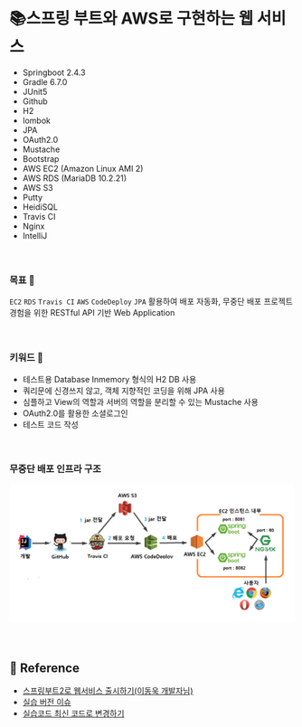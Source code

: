 # 📚스프링 부트와 AWS로 구현하는 웹 서비스


- Springboot 2.4.3
- Gradle 6.7.0
- JUnit5
- Github
- H2
- lombok
- JPA
- OAuth2.0
- Mustache
- Bootstrap
- AWS EC2 (Amazon Linux AMI 2)
- AWS RDS (MariaDB 10.2.21)
- AWS S3
- Putty
- HeidiSQL
- Travis CI
- Nginx
- IntelliJ

　


### 목표 :seedling:

`EC2` `RDS` `Travis CI` `AWS` `CodeDeploy` `JPA`
활용하여 배포 자동화, 무중단 배포 프로젝트 경험을 위한 RESTful API 기반 Web Application

　

### 키워드 :bookmark:

- 테스트용 Database Inmemory 형식의 H2 DB 사용
- 쿼리문에 신경쓰지 않고, 객체 지향적인 코딩을 위해 JPA 사용
- 심플하고 View의 역할과 서버의 역할을 분리할 수 있는 Mustache 사용
- OAuth2.0를 활용한 소셜로그인
- 테스트 코드 작성

　

### 무중단 배포 인프라 구조

![infra structure](zero-downtime-deployment.png)

　
## :pushpin: **Reference**

- [스프링부트2로 웹서비스 출시하기(이동욱 개발자님)](https://github.com/jojoldu/freelec-springboot2-webservice)  
- [실습 버전 이슈](https://github.com/jojoldu/freelec-springboot2-webservice/issues/533)
- [실습코드 최신 코드로 변경하기](https://jojoldu.tistory.com/539)
